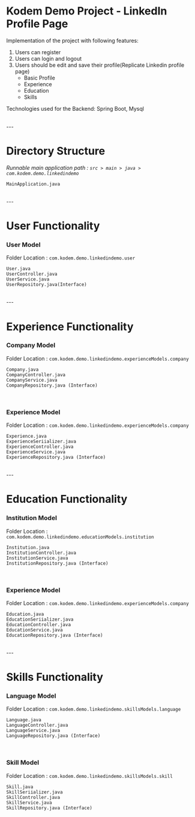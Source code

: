 # **Kodem Demo Project - LinkedIn Profile Page**

Implementation of the project with following features:
1. Users can register
2. Users can login and logout
3. Users should be edit and save their profile(Replicate Linkedin profile page)
   - Basic Profile
   - Experience
   - Education
   - Skills

Technologies used for the Backend: Spring Boot, Mysql

<br>
---

# Directory Structure

*Runnable main application path : `src > main > java > com.kodem.demo.linkedindemo`*

 `MainApplication.java`

<br>
---

# User Functionality
### **User Model**
Folder Location : `com.kodem.demo.linkedindemo.user`
```
User.java
UserController.java
UserService.java
UserRepository.java(Interface)
```
<br>
---

# Experience Functionality
### **Company Model**
Folder Location : `com.kodem.demo.linkedindemo.experienceModels.company`
```
Company.java
CompanyController.java
CompanyService.java
CompanyRepository.java (Interface)
```
<br>

### **Experience Model**
Folder Location : `com.kodem.demo.linkedindemo.experienceModels.company`
```
Experience.java
ExperienceSeriializer.java
ExperienceController.java
ExperienceService.java
ExperienceRepository.java (Interface)
```
<br>
---

# Education Functionality
### **Institution Model**
Folder Location : `com.kodem.demo.linkedindemo.educationModels.institution`
```
Institution.java
InstitutionController.java
InstitutionService.java
InstitutionRepository.java (Interface)
```

<br>

### **Experience Model**
Folder Location : `com.kodem.demo.linkedindemo.experienceModels.company`
```
Education.java
EducationSeriializer.java
EducationController.java
EducationService.java
EducationRepository.java (Interface)
```
<br>
---


# Skills Functionality
### **Language Model**
Folder Location : `com.kodem.demo.linkedindemo.skillsModels.language`
```
Language.java
LanguageController.java
LanguageService.java
LanguageRepository.java (Interface)
```

<br>

### **Skill Model**
Folder Location : `com.kodem.demo.linkedindemo.skillsModels.skill`
```
Skill.java
SkillSeriializer.java
SkillController.java
SkillService.java
SkillRepository.java (Interface)
```
